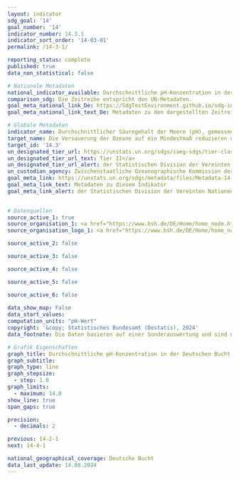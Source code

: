 ```yaml
---
layout: indicator    
sdg_goal: '14'    
goal_number: '14'    
indicator_number: 14.3.1    
indicator_sort_order: '14-03-01'    
permalink: /14-3-1/    

reporting_status: complete    
published: true    
data_non_statistical: false    

# Nationale Metadaten    
national_indicator_available: Durchschnittliche pH-Konzentration in der Deutschen Bucht    
comparison_sdg: Die Zeitreihe entspricht den UN-Metadaten.    
goal_meta_national_link_De: https://SdgTestEnvironment.github.io/sdg-indicators/public/MetaDe/14.3.1.pdf
goal_meta_national_link_text_De: Metadaten zu den dargestellten Zeitreihen    

# Globale Metadaten    
indicator_name: Durchschnittlicher Säuregehalt der Meere (pH), gemessen an einer Reihe vereinbarter repräsentativer Messstellen    
target_name: Die Versauerung der Ozeane auf ein Mindestmaß reduzieren und ihre Auswirkungen bekämpfen, unter anderem durch eine verstärkte wissenschaftliche Zusammenarbeit auf allen Ebenen    
target_id: '14.3'    
un_designated_tier_url: https://unstats.un.org/sdgs/iaeg-sdgs/tier-classification/'    
un_designated_tier_url_text: Tier II</a>    
un_designated_tier_url_alert: der Statistischen Division der Vereinten Nationen    
un_custodian_agency: Zwischenstaatliche Ozeanographische Kommission der UNESCO (IOC-UNESCO)    
goal_meta_link: https://unstats.un.org/sdgs/metadata/files/Metadata-14-03-01.pdf    
goal_meta_link_text: Metadaten zu diesem Indikator    
goal_meta_link_alert: der Statistischen Division der Vereinten Nationen    
    

# Datenquellen
source_active_1: true
source_organisation_1: <a href="https://www.bsh.de/DE/Home/home_node.html;jsessionid=1C7E732B4D18093E53780EB37C351809.live11294" target="_blank"> Bundesamt für Seeschifffahrt und Hydrographie (BSH) </a>
source_organisation_logo_1: <a href="https://www.bsh.de/DE/Home/home_node.html;jsessionid=1C7E732B4D18093E53780EB37C351809.live11294" target="_blank"><img src="https://sdg-indikatoren.de/public/OrgImgDe/bsh.png" alt="Logo bsh" style="height:60px; width:148px"/></a>

source_active_2: false

source_active_3: false

source_active_4: false

source_active_5: false

source_active_6: false
    
data_show_map: False    
data_start_values:     
computation_units: "pH-Wert"    
copyright: '&copy; Statistisches Bundesamt (Destatis), 2024'    
data_footnote: Die Daten basieren auf einer Sonderauswertung und sind nicht öffentlich zugänglich.    

# Grafik Eigenschaften    
graph_title: Durchschnittliche pH-Konzentration in der Deutschen Bucht
graph_subtitle:     
graph_type: line
graph_stepsize: 
  - step: 1.0    
graph_limits:
  - maximum: 14.0
show_line: true
span_gaps: true

precision:
  - decimals: 2    

previous: 14-2-1    
next: 14-4-1    

national_geographical_coverage: Deutsche Bucht    
data_last_update: 14.08.2024    
---
```


<span></span>